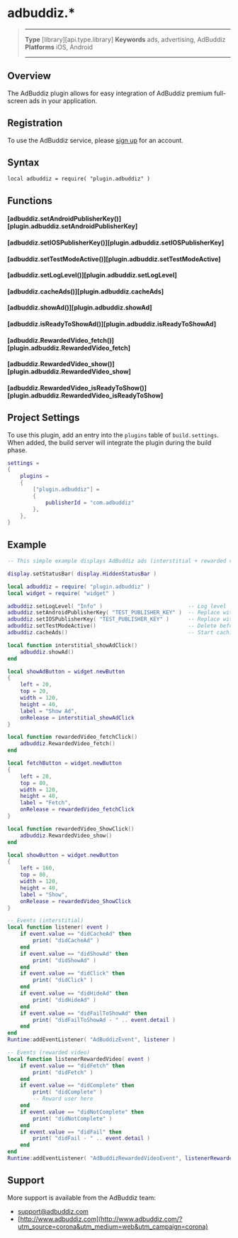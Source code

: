 # adbuddiz.*

> --------------------- ------------------------------------------------------------------------------------------
> __Type__				[library][api.type.library]
> __Keywords__			ads, advertising, AdBuddiz
> __Platforms__			iOS, Android
> --------------------- ------------------------------------------------------------------------------------------

## Overview

The AdBuddiz plugin allows for easy integration of AdBuddiz premium full-screen ads in your application.


## Registration

To use the AdBuddiz service, please [sign up](http://www.adbuddiz.com/?utm_source=corona&utm_medium=web&utm_campaign=corona) for an account.


## Syntax

	local adbuddiz = require( "plugin.adbuddiz" )


## Functions

#### [adbuddiz.setAndroidPublisherKey()][plugin.adbuddiz.setAndroidPublisherKey]

#### [adbuddiz.setIOSPublisherKey()][plugin.adbuddiz.setIOSPublisherKey]

#### [adbuddiz.setTestModeActive()][plugin.adbuddiz.setTestModeActive]

#### [adbuddiz.setLogLevel()][plugin.adbuddiz.setLogLevel]

#### [adbuddiz.cacheAds()][plugin.adbuddiz.cacheAds]

#### [adbuddiz.showAd()][plugin.adbuddiz.showAd]

#### [adbuddiz.isReadyToShowAd()][plugin.adbuddiz.isReadyToShowAd]

#### [adbuddiz.RewardedVideo_fetch()][plugin.adbuddiz.RewardedVideo_fetch]

#### [adbuddiz.RewardedVideo_show()][plugin.adbuddiz.RewardedVideo_show]

#### [adbuddiz.RewardedVideo_isReadyToShow()][plugin.adbuddiz.RewardedVideo_isReadyToShow]


## Project Settings

To use this plugin, add an entry into the `plugins` table of `build.settings`. When added, the build server will integrate the plugin during the build phase.

``````lua
settings =
{
	plugins =
	{
		["plugin.adbuddiz"] =
		{
			publisherId = "com.adbuddiz"
		},
	},		
}
``````


## Example

``````lua
-- This simple example displays AdBuddiz ads (interstitial + rewarded video) on request

display.setStatusBar( display.HiddenStatusBar )

local adbuddiz = require( "plugin.adbuddiz" )
local widget = require( "widget" )

adbuddiz.setLogLevel( "Info" )                           -- Log level
adbuddiz.setAndroidPublisherKey( "TEST_PUBLISHER_KEY" )  -- Replace with your Android app publisher key
adbuddiz.setIOSPublisherKey( "TEST_PUBLISHER_KEY" )      -- Replace with your iOS app publisher key
adbuddiz.setTestModeActive()                             -- Delete before submitting to store
adbuddiz.cacheAds()                                      -- Start caching ads

local function interstitial_showAdClick()
	adbuddiz.showAd()
end

local showAdButton = widget.newButton
{
	left = 20,
	top = 20,
	width = 120,
	height = 40,
	label = "Show Ad",
	onRelease = interstitial_showAdClick
}

local function rewardedVideo_fetchClick()
	adbuddiz.RewardedVideo_fetch()
end

local fetchButton = widget.newButton
{
	left = 20,
	top = 80, 
	width = 120,
	height = 40,
	label = "Fetch",
	onRelease = rewardedVideo_fetchClick
}

local function rewardedVideo_ShowClick()
	adbuddiz.RewardedVideo_show()
end

local showButton = widget.newButton
{
	left = 160,
	top = 80, 
	width = 120,
	height = 40,
	label = "Show",
	onRelease = rewardedVideo_ShowClick
}

-- Events (interstitial)
local function listener( event ) 
	if event.value == "didCacheAd" then
		print( "didCacheAd" )
	end
	if event.value == "didShowAd" then
		print( "didShowAd" )
	end
	if event.value == "didClick" then
		print( "didClick" )
	end
	if event.value == "didHideAd" then
		print( "didHideAd" )
	end
	if event.value == "didFailToShowAd" then
		print( "didFailToShowAd - " .. event.detail )
	end
end
Runtime:addEventListener( "AdBuddizEvent", listener )

-- Events (rewarded video)
local function listenerRewardedVideo( event ) 
	if event.value == "didFetch" then
		print( "didFetch" )
	end
	if event.value == "didComplete" then
		print( "didComplete" )
		-- Reward user here
	end
	if event.value == "didNotComplete" then
		print( "didNotComplete" )
	end
	if event.value == "didFail" then
		print( "didFail - " .. event.detail )
	end
end
Runtime:addEventListener( "AdBuddizRewardedVideoEvent", listenerRewardedVideo )
``````


## Support

More support is available from the AdBuddiz team:

* [support@adbuddiz.com](mailto://support@adbuddiz.com)
* [http://www.adbuddiz.com](http://www.adbuddiz.com/?utm_source=corona&utm_medium=web&utm_campaign=corona)
